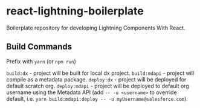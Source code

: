 # react-lightning-boilerplate
Boilerplate repository for developing Lightning Components With React.

## Build Commands

Prefix with `yarn` (or `npm run`)

`build:dx` - project will be built for local dx project.
`build:mdapi` - project will compile as a metadata package.
`deploy:dx` - project will be deployed for default scratch org.
`deploy:mdapi` - project will be deployed to default org username using the Metadata API (add `-- -u <username>` to override default, i.e. `yarn build:mdapi:deploy -- -u myUsername@salesforce.com`).
